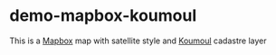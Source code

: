 # demo-mapbox-koumoul

This is a [Mapbox](https://www.mapbox.com) map with satellite style and [Koumoul](http://koumoul.com) cadastre layer
